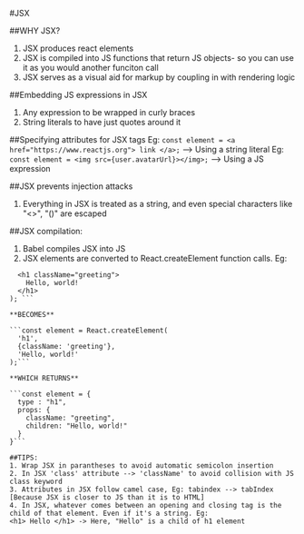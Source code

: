 #JSX

##WHY JSX?
1. JSX produces react elements
2. JSX is compiled into JS functions that return JS objects- so you can use it as you would another funciton call
3. JSX serves as a visual aid for markup by coupling in with rendering logic

##Embedding JS expressions in JSX
1. Any expression to be wrapped in curly braces
2. String literals to have just quotes around it

##Specifying attributes for JSX tags
Eg: `const element = <a href="https://www.reactjs.org"> link </a>;`   --> Using a string literal
Eg: `const element = <img src={user.avatarUrl}></img>;`  --> Using a JS expression


##JSX prevents injection attacks
1. Everything in JSX is treated as a string, and even special characters like "<>", "()" are escaped

##JSX compilation:
1. Babel compiles JSX into JS
2. JSX elements are converted to React.createElement function calls. Eg: 

```const element = (
  <h1 className="greeting">
    Hello, world!
  </h1>
); ``` 

**BECOMES**

```const element = React.createElement(
  'h1',
  {className: 'greeting'},
  'Hello, world!'
);```

**WHICH RETURNS**

```const element = {
  type : "h1",
  props: {
    className: "greeting",
    children: "Hello, world!"
  }
}```

##TIPS: 
1. Wrap JSX in parantheses to avoid automatic semicolon insertion
2. In JSX 'class' attribute --> 'className' to avoid collision with JS class keyword
3. Attributes in JSX follow camel case, Eg: tabindex --> tabIndex [Because JSX is closer to JS than it is to HTML]
4. In JSX, whatever comes between an opening and closing tag is the child of that element. Even if it's a string. Eg:
<h1> Hello </h1> -> Here, "Hello" is a child of h1 element

